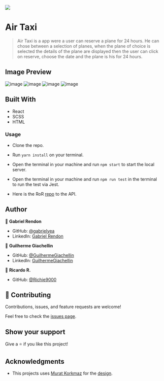 ![](https://img.shields.io/badge/Microverse-blueviolet)

# Air Taxi

> Air Taxi is a app were a user can reserve a plane for 24 hours. He can chose between a selection of planes, when the plane of choice is selected the details of the plane are displayed then the user can click on reserve, choose the date and the plane is his for 24 hours.

## Image Preview

![image](https://user-images.githubusercontent.com/81584449/147021555-9aa688bb-1934-464e-8ed8-10e40aa6c28e.png)
![image](https://user-images.githubusercontent.com/81584449/147021761-2d7943a5-30ff-4b50-a7b1-b66ad26e8492.png)
![image](https://user-images.githubusercontent.com/81584449/147021873-b0c22b74-94d9-4008-a383-86d555191b13.png)
![image](https://user-images.githubusercontent.com/81584449/147021916-0de9ab6a-acea-4b51-85f2-4ad896cd67ff.png)

## Built With

- React
- SCSS
- HTML

### Usage

- Clone the repo.

- Run `yarn install` on your terminal.

- Open the terminal in your machine and run `npm start` to start the local server.

- Open the terminal in your machine and run `npm run test` in the terminal to run the test via Jest.

- Here is the RoR [repo](https://github.com/gabrielyea/air-taxi-api) to the API.

## Author

👤 **Gabriel Rendon**

- GitHub: [@gabrielyea](https://github.com/gabrielyea)
- LinkedIn: [Gabriel Rendon](https://www.linkedin.com/in/gabriel-rendon-paredes/)

👤 **Guilherme Giachellin**

- GitHub: [@GuilhermeGiachellin](https://github.com/GuilhermeGiachellin)
- LinkedIn: [GuilhermeGiachellin](https://www.linkedin.com/in/guilherme-giachellin-2599771b9/)

👤 **Ricardo R.**

- GitHub: [@Richie9000](https://github.com/Richie9000)

## 🤝 Contributing

Contributions, issues, and feature requests are welcome!

Feel free to check the [issues page](https://github.com/GuilhermeGiachellin/AirTaxi/issues).


## Show your support

Give a ⭐️ if you like this project!


## Acknowledgments

- This projects uses [Murat Korkmaz](https://www.behance.net/muratk) for the [design](https://www.behance.net/gallery/26425031/Vespa-Responsive-Redesign).
